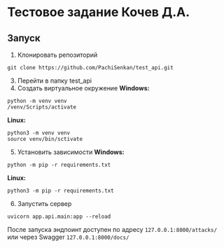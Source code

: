 # Тестовое задание Кочев Д.А.

## Запуск
1. Клонировать репозиторий
  ```
  git clone https://github.com/PachiSenkan/test_api.git
  ```
3. Перейти в папку test_api
4. Создать виртуальное окружение
**Windows:**
  ```
  python -m venv venv
  /venv/Scripts/activate
  ```
**Linux:**
  ```
  python3 -m venv venv
  source venv/bin/sctivate
  ```
5. Установить зависимости
**Windows:**
  ```
  python -m pip -r requirements.txt
  ```
**Linux:**
  ```
  python3 -m pip -r requirements.txt
  ```
6. Запустить сервер
  ```
  uvicorn app.api.main:app --reload
  ```
После запуска эндпоинт доступен по адресу `127.0.0.1:8000/attacks/` или через Swagger `127.0.0.1:8000/docs/`

